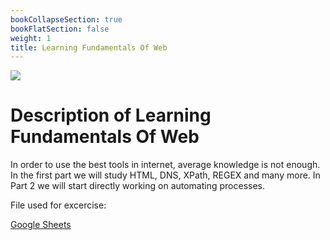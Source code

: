 ```yaml
---
bookCollapseSection: true
bookFlatSection: false
weight: 1
title: Learning Fundamentals Of Web
---
```


![](https://www.nasdaq.com/sites/acquia.prod/files/2019-04/technology01-adobe.jpeg)
# Description of Learning Fundamentals Of Web

In order to use the best tools in internet, average knowledge is not enough. In the first part we will study HTML, DNS, XPath, REGEX and many more. In Part 2 we will start directly working on automating processes.

File used for excercise:

[Google Sheets](https://docs.google.com/spreadsheets/d/1TiD0SXolJZglOMlXk3QMtzgA3-V_HBMm-cH-bbKW79k/edit?usp=sharing)